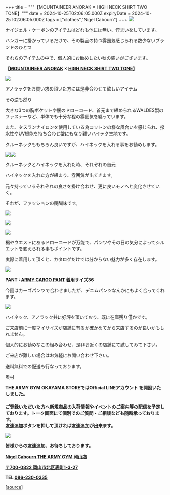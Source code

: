 +++
title = """【MOUNTAINEER ANORAK × HIGH NECK SHIRT TWO TONE】"""
date = 2024-10-25T02:06:05.000Z
expiryDate = 2024-10-25T02:06:05.000Z
tags = ["clothes","Nigel Cabourn"]
+++
![](https://cdn.shopify.com/s/files/1/0094/9295/5196/files/IMG_5751_9cc60301-0bcc-4329-a2e1-6947e6737b13_480x480.jpg?v=1729748524)

ナイジェル・ケーボンのアイテムはどれも他には無い、佇まいをしています。

ハンガーに掛かっているだけで、その製品の持つ雰囲気感じられる数少ないブランドのひとつ

それらのアイテムの中で、個人的にお勧めしたい秋の装いがございます。

**【[MOUNTAINEER ANORAK](https://cabourn.jp/products/80490030005) × [HIGH NECK SHIRT TWO TONE](https://cabourn.jp/products/80490020001)】**

![](https://cdn.shopify.com/s/files/1/0094/9295/5196/files/IMG_5723_480x480.jpg?v=1729748511)

アノラックをお買い求め頂いた方には是非合わせて欲しいアイテム

その逆も然り

大きな3つの胸ポケットや腰のドローコード、首元まで締められるWALDES製のファスナーなど、単体でも十分な程の雰囲気を纏っています。

また、タスランナイロンを使用している為コットンの様な風合いを感じられ、撥水性やUV機能を持ち合わせ皺にもなり難いハイテク生地です。

クルーネックももちろん良いですが、ハイネックを入れる事をお勧めします。

![](https://cdn.shopify.com/s/files/1/0094/9295/5196/files/IMG_6513_480x480.jpg?v=1729748222)![](https://cdn.shopify.com/s/files/1/0094/9295/5196/files/IMG_6512_480x480.jpg?v=1729748222)

クルーネックとハイネックを入れた時、それぞれの首元

ハイネックを入れた方が締まり、雰囲気が出てきます。

元々持っているそれぞれの良さを掛け合わせ、更に良いモノへと変化させていく。

それが、ファッションの醍醐味です。

![](https://cdn.shopify.com/s/files/1/0094/9295/5196/files/IMG_5826_480x480.jpg?v=1729748479)

![](https://cdn.shopify.com/s/files/1/0094/9295/5196/files/IMG_5844_15e2c785-018b-4d4d-850d-3354a5f922c4_480x480.jpg?v=1729748479)

![](https://cdn.shopify.com/s/files/1/0094/9295/5196/files/IMG_5866_480x480.jpg?v=1729748480)

裾やウエストにあるドローコードが万能で、パンツやその日の気分によってシルエットを変えられる事もポイントです。

実際に着用して頂くと、カタログだけでは分からない魅力が多く存在します。

![](https://cdn.shopify.com/s/files/1/0094/9295/5196/files/IMG_5686_a7791171-b7d6-4b4d-9c66-7505265dea8e_480x480.jpg?v=1729748480)

**PANT : [ARMY CARGO PANT](https://cabourn.jp/products/80490050012?_pos=4&_fid=10ae9b2dc&_ss=c) 着用サイズ36**

今回はカーゴパンツで合わせましたが、デニムパンツなんかにもよく合ってくれます。

![](https://cdn.shopify.com/s/files/1/0094/9295/5196/files/IMG_5814_6b1e9b50-bb2d-4a29-8371-e61785c68e1e_480x480.jpg?v=1729748479)

ハイネック、アノラック共に好評を頂いており、既に在庫残り僅かです。

ご来店前に一度マイサイズが店舗に有るか確かめてから来店するのが良いかもしれません。

個人的にお勧めなこの組み合わせ、是非お近くの店舗にて試してみて下さい。

ご来店が難しい場合はお気軽にお問い合わせ下さい。

送料無料での配送も行なっております。

奥村

**THE ARMY GYM OKAYAMA STOREではOfficial LINEアカウント を開設いたしました。　  
　  
ご登録いただいた方へ新規商品の入荷情報やイベントのご案内等の配信を予定しております。トーク画面にて個別でのご質問・ご相談なども随時承っております。　  
友達追加ボタンを押して頂ければ友達追加が出来ます。**

[![](https://cdn.shopify.com/s/files/1/0094/9295/5196/files/C3ACDCAF-AC90-451C-995C-F4581B898E88_480x480.png?v=1636880215)](https://lin.ee/f1BgdWr)

**皆様からの友達追加、お待ちしております。**

**[Nigel Cabourn THE ARMY GYM 岡山店](http://www.cabourn.jp/okayama/ "Okayama Map")**

**[〒700-0822 岡山市北区表町1-3-27](http://www.cabourn.jp/okayama/#shop_info_access_wrap "Okayama ShopDetail")**

**TEL [086-230-0335](tel:0862300335 "Okayama Phone")**

[[source]](https://cabourn.jp/blogs/shop-info/okayama20241025)
